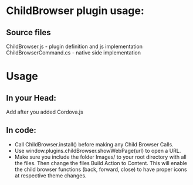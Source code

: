 ChildBrowser plugin usage:
=========================

Source files
---
ChildBrowser.js - plugin definition and js implementation
ChildBrowserCommand.cs - native side implementation

Usage
=====

In your Head:
----------
 Add <script type="text/javascript" charset="utf-8" src="ChildBrowser.js"></script> after you added Cordova.js
 
In code:
--------
 * Call ChildBrowser.install() before making any Child Browser Calls.
 * Use window.plugins.childBrowser.showWebPage(url) to open a URL.
 * Make sure you include the folder Images/ to your root directory with all the files. Then change the files Build Action to Content. This will enable the child browser functions (back, forward, close) to have proper icons at respective theme changes.
 